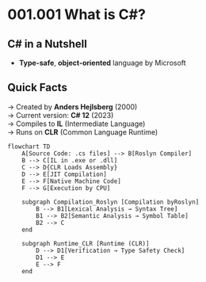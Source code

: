 ﻿# 001.001 What is C#?

## C# in a Nutshell

- **Type-safe**, **object-oriented** language by Microsoft

## Quick Facts
→ Created by **Anders Hejlsberg** (2000)  
→ Current version: **C# 12** (2023)  
→ Compiles to **IL** (Intermediate Language)  
→ Runs on **CLR** (Common Language Runtime)

```mermaid
flowchart TD
    A[Source Code: .cs files] --> B[Roslyn Compiler]
    B --> C[IL in .exe or .dll]
    C --> D{CLR Loads Assembly}
    D --> E[JIT Compilation]
    E --> F[Native Machine Code]
    F --> G[Execution by CPU]

    subgraph Compilation_Roslyn [Compilation byRoslyn]
        B --> B1[Lexical Analysis → Syntax Tree]
        B1 --> B2[Semantic Analysis → Symbol Table]
        B2 --> C
    end

    subgraph Runtime_CLR [Runtime (CLR)]
        D --> D1[Verification → Type Safety Check]
        D1 --> E
        E --> F
    end
```
